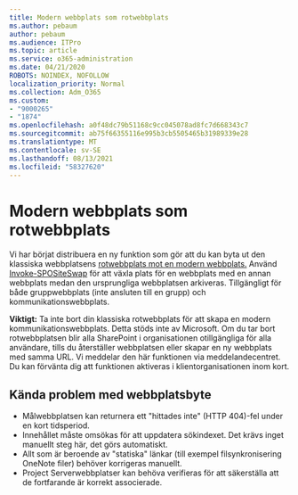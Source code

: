 ```yaml
---
title: Modern webbplats som rotwebbplats
ms.author: pebaum
author: pebaum
ms.audience: ITPro
ms.topic: article
ms.service: o365-administration
ms.date: 04/21/2020
ROBOTS: NOINDEX, NOFOLLOW
localization_priority: Normal
ms.collection: Adm_O365
ms.custom:
- "9000265"
- "1874"
ms.openlocfilehash: a0f48dc79b51168c9cc045078ad8fc7d668343c7
ms.sourcegitcommit: ab75f66355116e995b3cb5505465b31989339e28
ms.translationtype: MT
ms.contentlocale: sv-SE
ms.lasthandoff: 08/13/2021
ms.locfileid: "58327620"
---
```

# <a name="modern-site-as-root-site"></a>Modern webbplats som rotwebbplats

Vi har börjat distribuera en ny funktion som gör att du kan byta ut den klassiska webbplatsens [rotwebbplats mot en modern webbplats.](https://docs.microsoft.com/sharepoint/modern-root-site) Använd [Invoke-SPOSiteSwap](https://docs.microsoft.com/powershell/module/sharepoint-online/invoke-spositeswap?view=sharepoint-ps) för att växla plats för en webbplats med en annan webbplats medan den ursprungliga webbplatsen arkiveras. Tillgängligt för både gruppwebbplats (inte ansluten till en grupp) och kommunikationswebbplats.

**Viktigt:** Ta inte bort din klassiska rotwebbplats för att skapa en modern kommunikationswebbplats. Detta stöds inte av Microsoft. Om du tar bort rotwebbplatsen blir alla SharePoint i organisationen otillgängliga för alla användare, tills du återställer webbplatsen eller skapar en ny webbplats med samma URL. Vi meddelar den här funktionen via meddelandecentret. Du kan förvänta dig att funktionen aktiveras i klientorganisationen inom kort.

## <a name="known-issues-with-swapping-sites"></a>Kända problem med webbplatsbyte
- Målwebbplatsen kan returnera ett "hittades inte" (HTTP 404)-fel under en kort tidsperiod.
- Innehållet måste omsökas för att uppdatera sökindexet. Det krävs inget manuellt steg här, det görs automatiskt.
- Allt som är beroende av "statiska" länkar (till exempel filsynkronisering OneNote filer) behöver korrigeras manuellt.
- Project Serverwebbplatser kan behöva verifieras för att säkerställa att de fortfarande är korrekt associerade. 
